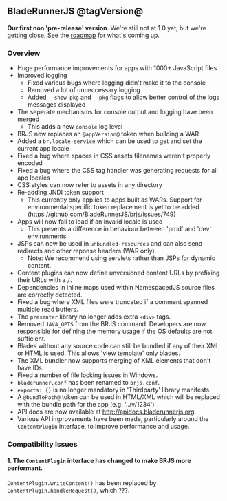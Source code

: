 ## BladeRunnerJS @tagVersion@

**Our first non 'pre-release' version**. We're still not at 1.0 yet, but we're getting close. See the [roadmap](http://bladerunnerjs.org/docs/roadmap/) for what's coming up.

### Overview

- Huge performance improvements for apps with 1000+ JavaScript files
- Improved logging
    - Fixed various bugs where logging didn't make it to the console
    - Removed a lot of unneccessary logging
    - Added `--show-pkg` and `--pkg` flags to allow better control of the logs messages displayed
- The seperate mechanisms for console output and logging have been merged
    - This adds a new `console` log level
- BRJS now replaces an `@appVersion@` token when building a WAR
- Added a `br.locale-service` which can be used to get and set the current app locale
- Fixed a bug where spaces in CSS assets filenames weren't properly encoded
- Fixed a bug where the CSS tag handler was generating requests for all app locales
- CSS styles can now refer to assets in any directory
- Re-adding JNDI token support
    - This currently only applies to apps built as WARs. Support for environmental specific token replacement is yet to be added (https://github.com/BladeRunnerJS/brjs/issues/749)
- Apps will now fail to load if an invalid locale is used
    - This prevents a difference in behaviour between 'prod' and 'dev' environments.
- JSPs can now be used in `unbundled-resources` and can also send redirects and other reponse headers (WAR only).
    - Note: We recommend using servlets rather than JSPs for dynamic content.
- Content plugins can now define unversioned content URLs by prefixing their URLs with a `/`.
- Dependencies in inline maps used within NamespacedJS source files are correctly detected.
- Fixed a bug where XML files were truncated if a comment spanned multiple read buffers.
- The `presenter` library no longer adds extra `<div>` tags.
- Removed `JAVA_OPTS` from the BRJS command. Developers are now responsible for defining the memory usage if the OS defaults are not sufficient.
- Blades without any source code can still be bundled if any of their XML or HTML is used. This allows 'view template' only blades.
- The XML bundler now supports merging of XML elements  that don't have IDs.
- Fixed a number of file locking issues in Windows.
- `bladerunner.conf` has been renamed to `brjs.conf`.
- `exports: {}` is no longer mandatory in 'Thirdparty' library manifests.
- A `@bundlePath@` token can be used in HTML/XML which will be replaced with the bundle path for the app (e.g. '../v/1234')
- API docs are now available at <http://apidocs.bladerunnerjs.org>.
- Various API improvements have been made, particularly around the `ContentPlugin` interface, to improve performance and usage.

### Compatibility Issues

#### 1. The `ContentPlugin` interface has changed to make BRJS more performant.

`ContentPlugin.writeContent()` has been replaced by `ContentPlugin.handleRequest()`, which ???.

